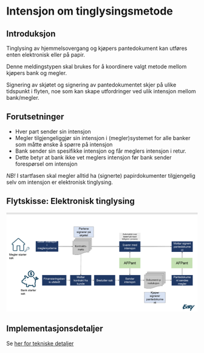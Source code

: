 # Intensjon om tinglysingsmetode
## Introduksjon
Tinglysing av hjemmelsovergang og kjøpers pantedokument kan utføres enten elektronisk eller på papir.

Denne meldingstypen skal brukes for å koordinere valgt metode mellom kjøpers bank og megler.

Signering av skjøtet og signering av pantedokumentet skjer på ulike tidspunkt i flyten, noe som kan skape utfordringer ved ulik intensjon mellom bank/megler.

## Forutsetninger
* Hver part sender sin intensjon
* Megler tilgjengeliggjør sin intensjon i (megler)systemet for alle banker som måtte ønske å spørre på intensjon
* Bank sender sin spesifikke intensjon og får meglers intensjon i retur.
* Dette betyr at bank ikke vet meglers intensjon før bank sender forespørsel om intensjon

*NB!* I startfasen skal megler alltid ha (signerte) papirdokumenter tilgjengelig selv om intensjon er elektronisk tinglysing.

## Flytskisse: Elektronisk tinglysing
![Flytdiagram](examples/intensjon-flytdiagram-eksempel1.PNG)

## Implementasjonsdetaljer
Se [her for tekniske detaljer](intensjon-0-1-0.md)
